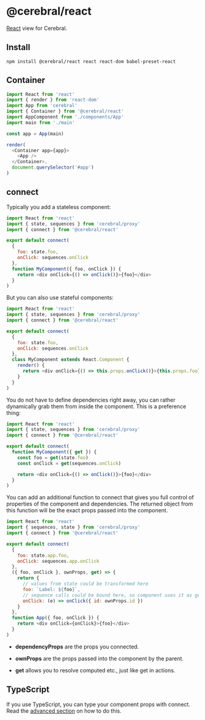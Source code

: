 # @cerebral/react

[React](https://facebook.github.io/react) view for Cerebral.

## Install

`npm install @cerebral/react react react-dom babel-preset-react`

## Container

```js
import React from 'react'
import { render } from 'react-dom'
import App from 'cerebral'
import { Container } from '@cerebral/react'
import AppComponent from './components/App'
import main from './main'

const app = App(main)

render(
  <Container app={app}>
    <App />
  </Container>,
  document.querySelector('#app')
)
```

## connect

Typically you add a stateless component:

```js
import React from 'react'
import { state, sequences } from 'cerebral/proxy'
import { connect } from '@cerebral/react'

export default connect(
  {
    foo: state.foo,
    onClick: sequences.onClick
  },
  function MyComponent({ foo, onClick }) {
    return <div onClick={() => onClick()}>{foo}</div>
  }
)
```

But you can also use stateful components:

```js
import React from 'react'
import { state, sequences } from 'cerebral/proxy'
import { connect } from '@cerebral/react'

export default connect(
  {
    foo: state.foo,
    onClick: sequences.onClick
  },
  class MyComponent extends React.Component {
    render() {
      return <div onClick={() => this.props.onClick()}>{this.props.foo}</div>
    }
  }
)
```

You do not have to define dependencies right away, you can rather dynamically grab them from inside the component. This is a preference thing:

```js
import React from 'react'
import { state, sequences } from 'cerebral/proxy'
import { connect } from '@cerebral/react'

export default connect(
  function MyComponent({ get }) {
    const foo = get(state.foo)
    const onClick = get(sequences.onClick)

    return <div onClick={() => onClick()}>{foo}</div>
  }
)
```

You can add an additional function to connect that gives you full control of properties of the component and dependencies. The returned object from this function will be the exact props passed into the component.

```js
import React from 'react'
import { sequences, state } from 'cerebral/proxy'
import { connect } from '@cerebral/react'

export default connect(
  {
    foo: state.app.foo,
    onClick: sequences.app.onClick
  },
  ({ foo, onClick }, ownProps, get) => {
    return {
      // values from state could be transformed here
      foo: `Label: ${foo}`,
      // sequence calls could be bound here, so component uses it as general callback
      onClick: (e) => onClick({ id: ownProps.id })
    }
  },
  function App({ foo, onClick }) {
    return <div onClick={onClick}>{foo}</div>
  }
)
```

* **dependencyProps** are the props you connected.

* **ownProps** are the props passed into the component by the parent.

* **get** allows you to resolve computed etc., just like get in actions.

## TypeScript

If you use TypeScript, you can type your component props with connect. Read the [advanced section](/docs/advanced/typescript) on how to do this.